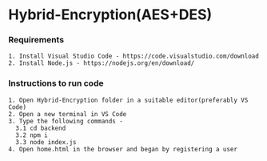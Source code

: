 # Hybrid-Encryption(AES+DES)
### Requirements
```
1. Install Visual Studio Code - https://code.visualstudio.com/download
2. Install Node.js - https://nodejs.org/en/download/
```
### Instructions to run code
```
1. Open Hybrid-Encryption folder in a suitable editor(preferably VS Code)
2. Open a new terminal in VS Code 
3. Type the following commands -
  3.1 cd backend
  3.2 npm i
  3.3 node index.js
4. Open home.html in the browser and began by registering a user
```
